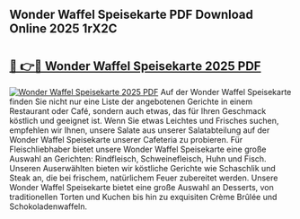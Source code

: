 ## Wonder Waffel Speisekarte PDF Download Online 2025 1rX2C

# <h2><a href="http://gcebih.nevu.top/?p=Wonder+Waffel+Speisekarte">🔗 👉🔴 Wonder Waffel Speisekarte 2025 PDF</a></h2>

[![Wonder Waffel Speisekarte 2025 PDF](https://i.imgur.com/dBaPXMq.png)](http://gcebih.nevu.top/?p=Wonder+Waffel+Speisekarte)
Auf der Wonder Waffel Speisekarte finden Sie nicht nur eine Liste der angebotenen Gerichte in einem Restaurant oder Café, sondern auch etwas, das für Ihren Geschmack köstlich und geeignet ist. Wenn Sie etwas Leichtes und Frisches suchen, empfehlen wir Ihnen, unsere Salate aus unserer Salatabteilung auf der Wonder Waffel Speisekarte unserer Cafeteria zu probieren. Für Fleischliebhaber bietet unsere Wonder Waffel Speisekarte eine große Auswahl an Gerichten: Rindfleisch, Schweinefleisch, Huhn und Fisch. Unseren Auserwählten bieten wir köstliche Gerichte wie Schaschlik und Steak an, die bei frischem, natürlichem Feuer zubereitet werden. Unsere Wonder Waffel Speisekarte bietet eine große Auswahl an Desserts, von traditionellen Torten und Kuchen bis hin zu exquisiten Crème Brûlée und Schokoladenwaffeln.
